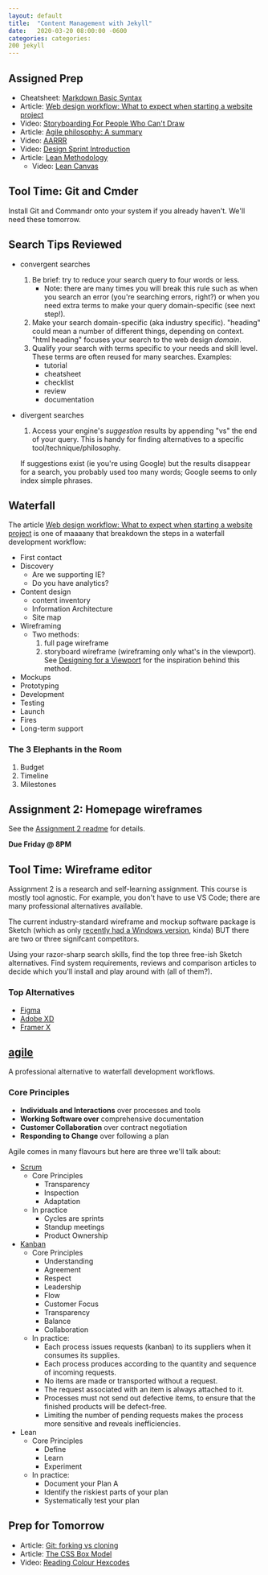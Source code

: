 ```yaml
---
layout: default
title:  "Content Management with Jekyll"
date:   2020-03-20 08:00:00 -0600
categories: categories:
200 jekyll
---
```


## Assigned Prep
- Cheatsheet: [Markdown Basic Syntax](https://www.markdownguide.org/basic-syntax/)
- Article: [Web design workflow: What to expect when starting a website project](https://blog.tbhcreative.com/2015/12/what-to-expect-website-design-workflow.html)
- Video: [Storyboarding For People Who Can't Draw](https://youtu.be/ux_Em1lVsjI)
- Article: [Agile philosophy: A summary](https://development.robinwinslow.uk/2014/01/10/agile-philosophy/)
- Video: [AARRR](https://www.youtube.com/watch?v=CcDpxG_Wz-k)
- Video: [Design Sprint Introduction](https://youtu.be/Z8MOwcqZuuU)
- Article: [Lean Methodology](http://theleanstartup.com/principles)
  - Video: [Lean Canvas](https://youtu.be/7o8uYdUaFR4)

## Tool Time: Git and Cmder
Install Git and Commandr onto your system if you already haven't. We'll need these tomorrow.

## Search Tips Reviewed
- convergent searches
    1. Be brief: try to reduce your search query to four words or less.
        - Note: there are many times you will break this rule such as when you search an error (you're searching errors, right?) or when you need extra terms to make your query domain-specific (see next step!).
    2. Make your search domain-specific (aka industry specific). "heading" could mean a number of different things, depending on context. "html heading" focuses your search to the web design *domain*.
    3. Qualify your search with terms specific to your needs and skill level. These terms are often reused for many searches. Examples:
        - tutorial
        - cheatsheet
        - checklist
        - review
        - documentation
- divergent searches
    1. Access your engine's *suggestion* results by appending "vs" the end of your query. This is handy for finding alternatives to a specific tool/technique/philosophy.

    If suggestions exist (ie you're using Google) but the results disappear for a search, you probably used too many words; Google seems to only index simple phrases.

## Waterfall
The article [Web design workflow: What to expect when starting a website project](https://blog.tbhcreative.com/2015/12/what-to-expect-website-design-workflow.html) is one of maaaany that breakdown the steps in a waterfall development workflow:
- First contact
- Discovery
  - Are we supporting IE?
  - Do you have analytics?
- Content design
  - content inventory
  - Information Architecture
  - Site map
- Wireframing
  - Two methods:
      1. full page wireframe
      2. storyboard wireframe (wireframing only what's in the viewport). See [Designing for a Viewport](https://www.youtube.com/watch?v=QY3lTBZnJmE) for the inspiration behind this method.
- Mockups
- Prototyping
- Development
- Testing
- Launch
- Fires
- Long-term support

### The 3 Elephants in the Room
1. Budget
2. Timeline
3. Milestones

## Assignment 2: Homepage wireframes
See the [Assignment 2 readme](../../assignments/assignment-2/README.md) for details.

**Due Friday @ 8PM**

## Tool Time: Wireframe editor
Assignment 2 is a research and self-learning assignment. This course is mostly tool agnostic. For example, you don't have to use VS Code; there are many professional alternatives available.

The current industry-standard wireframe and mockup software package is Sketch (which as only [recently had a Windows version](https://uxplanet.org/the-long-awaited-sketch-for-windows-comes-from-an-indie-team-2fc94309399c), kinda) BUT there are two or three signifcant competitors. 

Using your razor-sharp search skills, find the top three free-ish Sketch alternatives. Find system requirements, reviews and comparison articles to decide which you'll install and play around with (all of them?).

### Top Alternatives
- [Figma](https://www.figma.com/)
- [Adobe XD](https://www.adobe.com/ca/products/xd.html)
- [Framer X](https://www.framer.com/)

## [agile](https://en.wikipedia.org/wiki/Agile_software_development)
A professional alternative to waterfall development workflows. 

### Core Principles
- **Individuals and Interactions** over processes and tools
- **Working Software over** comprehensive documentation
- **Customer Collaboration** over contract negotiation
- **Responding to Change** over following a plan

Agile comes in many flavours but here are three we'll talk about:
- [Scrum](https://www.scrum.org/)
  - Core Principles
    - Transparency
    - Inspection
    - Adaptation
  - In practice
    - Cycles are sprints
    - Standup meetings
    - Product Ownership
- [Kanban](https://en.wikipedia.org/wiki/Kanban)
  - Core Principles
    - Understanding
    - Agreement
    - Respect
    - Leadership
    - Flow
    - Customer Focus
    - Transparency
    - Balance
    - Collaboration
  - In practice:
    - Each process issues requests (kanban) to its suppliers when it consumes its supplies.
    - Each process produces according to the quantity and sequence of incoming requests.
    - No items are made or transported without a request.
    - The request associated with an item is always attached to it.
    - Processes must not send out defective items, to ensure that the finished products will be defect-free.
    - Limiting the number of pending requests makes the process more sensitive and reveals inefficiencies.
- Lean
  - Core Principles
    - Define
    - Learn
    - Experiment
  - In practice:
    - Document your Plan A
    - Identify the riskiest parts of your plan
    - Systematically test your plan

## Prep for Tomorrow
- Article: [Git: forking vs cloning](http://bryanpendleton.blogspot.com/2014/07/git-clone-vs-fork.html)
- Article: [The CSS Box Model](https://developer.mozilla.org/en-US/docs/Learn/CSS/Building_blocks/The_box_model)
- Video: [Reading Colour Hexcodes](https://www.youtube.com/watch?v=eqZqx6lRPe0)
